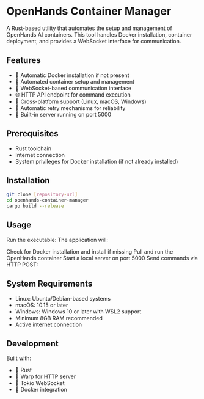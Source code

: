 # OpenHands Container Manager

A Rust-based utility that automates the setup and management of OpenHands AI containers. This tool handles Docker installation, container deployment, and provides a WebSocket interface for communication.

## Features

- 🐳 Automatic Docker installation if not present
- 🚀 Automated container setup and management
- 🔄 WebSocket-based communication interface
- 🌐 HTTP API endpoint for command execution
- 💪 Cross-platform support (Linux, macOS, Windows)
- 🔁 Automatic retry mechanisms for reliability
- 🔌 Built-in server running on port 5000

## Prerequisites

- Rust toolchain
- Internet connection
- System privileges for Docker installation (if not already installed)

## Installation

```bash
git clone [repository-url]
cd openhands-container-manager
cargo build --release
```

## Usage
Run the executable:
The application will:

Check for Docker installation and install if missing
Pull and run the OpenHands container
Start a local server on port 5000
Send commands via HTTP POST:

## System Requirements
- Linux: Ubuntu/Debian-based systems
- macOS: 10.15 or later
- Windows: Windows 10 or later with WSL2 support
- Minimum 8GB RAM recommended
- Active internet connection

## Development
Built with:
- 🦀 Rust
- 🌊 Warp for HTTP server
- 🔌 Tokio WebSocket
- 🐳 Docker integration